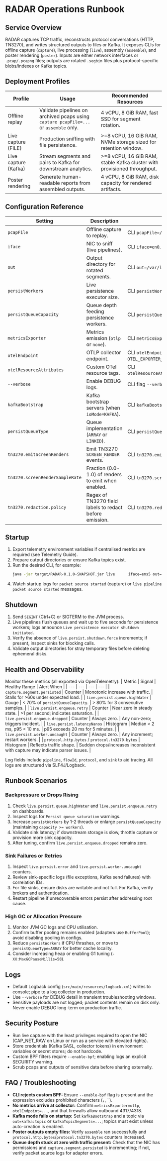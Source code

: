 # RADAR Operations Runbook

## Service Overview
RADAR captures TCP traffic, reconstructs protocol conversations (HTTP, TN3270), and writes structured outputs to files or Kafka. It exposes CLIs for offline capture (`capture`), live processing (`live`), assembly (`assemble`), and poster rendering (`poster`). Inputs are either network interfaces or `.pcap/.pcapng` files; outputs are rotated `.segbin` files plus protocol-specific blobs/indexes or Kafka topics.

## Deployment Profiles
| Profile | Usage | Recommended Resources |
| --- | --- | --- |
| Offline replay | Validate pipelines on archived pcaps using `capture pcapFile=...` or `assemble` only. | 4 vCPU, 8 GiB RAM, fast SSD for segment rotation. |
| Live capture (FILE) | Production sniffing with file persistence. | >=8 vCPU, 16 GiB RAM, NVMe storage sized for retention window. |
| Live capture (Kafka) | Stream segments and pairs to Kafka for downstream analytics. | >=8 vCPU, 16 GiB RAM, stable Kafka cluster with provisioned throughput. |
| Poster rendering | Generate human-readable reports from assembled outputs. | 4 vCPU, 8 GiB RAM, disk capacity for rendered artifacts. |

## Configuration Reference
| Setting | Description | How to Set | Default |
| --- | --- | --- | --- |
| `pcapFile` | Offline capture to replay. | CLI `pcapFile=/path/file.pcap`. | unset |
| `iface` | NIC to sniff (live pipelines). | CLI `iface=en0`. | `eth0` |
| `out` | Output directory for rotated segments. | CLI `out=/var/lib/radar/capture`. | `~/.radar/out/capture/segments` |
| `persistWorkers` | Live persistence executor size. | CLI `persistWorkers=8`. | `min(4, max(1, cores/2))` |
| `persistQueueCapacity` | Queue depth feeding persistence workers. | CLI `persistQueueCapacity=1024`. | `persistWorkers * 64` |
| `metricsExporter` | Metrics emission (`otlp` or `none`). | CLI `metricsExporter=otlp` or env `OTEL_METRICS_EXPORTER`. | `otlp` |
| `otelEndpoint` | OTLP collector endpoint. | CLI `otelEndpoint=http://collector:4317` or env `OTEL_EXPORTER_OTLP_ENDPOINT`. | unset |
| `otelResourceAttributes` | Custom OTel resource tags. | CLI `otelResourceAttributes=service.name=radar,deployment.environment=prod`. | unset |
| `--verbose` | Enable DEBUG logs. | CLI flag `--verbose`. | INFO |
| `kafkaBootstrap` | Kafka bootstrap servers (when `ioMode=KAFKA`). | CLI `kafkaBootstrap=broker:9092`. | required when Kafka mode |
| `persistQueueType` | Queue implementation (`ARRAY` or `LINKED`). | CLI `persistQueueType=ARRAY`. | `ARRAY` |
| `tn3270.emitScreenRenders` | Emit TN3270 `SCREEN_RENDER` events. | CLI `tn3270.emitScreenRenders=true`. | `false` |
| `tn3270.screenRenderSampleRate` | Fraction (0.0-1.0) of renders to emit when enabled. | CLI `tn3270.screenRenderSampleRate=0.25`. | `0.0` |
| `tn3270.redaction.policy` | Regex of TN3270 field labels to redact before emission. | CLI `tn3270.redaction.policy=<future consideration>`. | `<empty>` |

## Startup
1. Export telemetry environment variables if centralised metrics are required (see Telemetry Guide).
2. Prepare output directories or ensure Kafka topics exist.
3. Run the desired CLI, for example:
   ```bash
   java -jar target/RADAR-0.1.0-SNAPSHOT.jar live      iface=ens5 out=/var/lib/radar/capture      persistWorkers=8 persistQueueCapacity=2048      metricsExporter=otlp otelEndpoint=http://otel-collector:4317
   ```
4. Watch startup logs for `packet source started` (capture) or `live pipeline packet source started` messages.

## Shutdown
1. Send `SIGINT` (Ctrl+C) or SIGTERM to the JVM process.
2. Live pipelines flush queues and wait up to five seconds for persistence workers; logs announce `Live persistence executor shutdown initiated`.
3. Verify the absence of `live.persist.shutdown.force` increments; if present, inspect sinks for blocking calls.
4. Validate output directories for stray temporary files before deleting ephemeral disks.

## Health and Observability
Monitor these metrics (all exported via OpenTelemetry):
| Metric | Signal | Healthy Range | Alert When |
| --- | --- | --- | --- |
| `capture.segment.persisted` | Counter | Monotonic increase with traffic. | Stalls for >60s under expected load. |
| `live.persist.queue.highWater` | Gauge | < 70% of `persistQueueCapacity`. | > 80% for 3 consecutive samples. |
| `live.persist.enqueue.retry` | Counter | Near zero in steady state. | >1 per second; indicates saturation. |
| `live.persist.enqueue.dropped` | Counter | Always zero. | Any non-zero; triggers incident. |
| `live.persist.latencyNanos` | Histogram | Median < 2 ms, p95 < 10 ms. | p95 exceeds 20 ms for 5 minutes. |
| `live.persist.worker.uncaught` | Counter | Always zero. | Any increment; restart workers. |
| `protocol.http.bytes` / `protocol.tn3270.bytes` | Histogram | Reflects traffic shape. | Sudden drops/increases inconsistent with capture may indicate parser issues. |

Log fields include `pipeline`, `flowId`, `protocol`, and `sink` to aid tracing. All logs are structured via SLF4J/Logback.

## Runbook Scenarios
### Backpressure or Drops Rising
1. Check `live.persist.queue.highWater` and `live.persist.enqueue.retry` on dashboards.
2. Inspect logs for `Persist queue saturation` warnings.
3. Increase `persistWorkers` by 1-2 threads or enlarge `persistQueueCapacity` (maintaining `capacity >= workers`).
4. Validate sink latency; if downstream storage is slow, throttle capture or provision more sink capacity.
5. After tuning, confirm `live.persist.enqueue.dropped` remains zero.

### Sink Failures or Retries
1. Inspect `live.persist.error` and `live.persist.worker.uncaught` counters.
2. Review sink-specific logs (file exceptions, Kafka send failures) with correlation IDs.
3. For file sinks, ensure disks are writable and not full. For Kafka, verify brokers and authentication.
4. Restart pipeline if unrecoverable errors persist after addressing root cause.

### High GC or Allocation Pressure
1. Monitor JVM GC logs and CPU utilisation.
2. Confirm buffer pooling remains enabled (adapters use `BufferPool`); avoid disabling pooling in configs.
3. Reduce `persistWorkers` if CPU thrashes, or move to `persistQueueType=ARRAY` for better cache locality.
4. Consider increasing heap or enabling G1 tuning (`-XX:MaxGCPauseMillis=50`).

## Logs
- Default Logback config (`src/main/resources/logback.xml`) writes to console; pipe to a log collector in production.
- Use `--verbose` for DEBUG detail in transient troubleshooting windows.
- Sensitive payloads are not logged; packet contents remain on disk only. Never enable DEBUG long-term on production traffic.

## Security Posture
- Run live capture with the least privileges required to open the NIC (CAP_NET_RAW on Linux or run as a service with elevated rights).
- Store credentials (Kafka SASL, collector tokens) in environment variables or secret stores; do not hardcode.
- Custom BPF filters require `--enable-bpf`; enabling logs an explicit SECURITY warning.
- Scrub pcaps and outputs of sensitive data before sharing externally.

## FAQ / Troubleshooting
- **CLI rejects custom BPF:** Ensure `--enable-bpf` flag is present and the expression excludes prohibited characters (`;`, `` ` ``).
- **No metrics arrive at collector:** Confirm `metricsExporter=otlp`, `otelEndpoint=...`, and that firewalls allow outbound 4317/4318.
- **Kafka mode fails on startup:** Set `kafkaBootstrap` and a topic via `out=kafka:topic` or `kafkaTopicSegments=...`; topics must exist unless auto-creation is enabled.
- **Poster outputs empty files:** Verify `assemble` ran successfully and `protocol.http.bytes`/`protocol.tn3270.bytes` counters increased.
- **Queue depth stuck at zero with traffic present:** Check that the NIC has permissions and `capture.segment.persisted` is incrementing; if not, verify packet source logs for adapter errors.

